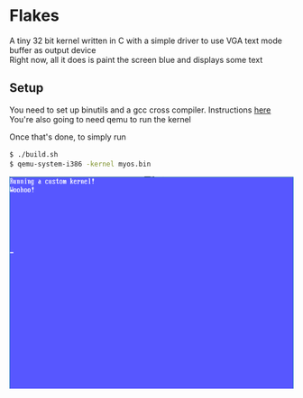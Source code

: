 # Flakes

A tiny 32 bit kernel written in C with a simple driver to use VGA text mode buffer as output device  
Right now, all it does is paint the screen blue and displays some text

## Setup
You need to set up binutils and a gcc cross compiler. Instructions [here](http://wiki.osdev.org/GCC_Cross-Compiler)  
You're also going to need qemu to run the kernel  

Once that's done, to simply run  
```bash
$ ./build.sh
$ qemu-system-i386 -kernel myos.bin
```

![](./screenshot.png)
